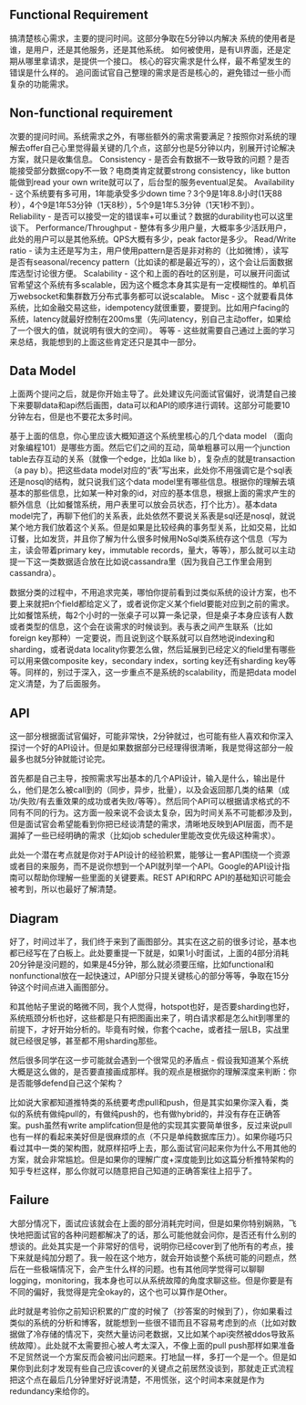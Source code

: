 ## Functional Requirement

搞清楚核心需求，主要的提问时间。这部分争取在5分钟以内解决
系统的使用者是谁，是用户，还是其他服务，还是其他系统。
如何被使用，是有UI界面，还是定期从哪里拿请求，是提供一个接口。
核心的容灾需求是什么样，最不希望发生的错误是什么样的。
追问面试官自己整理的需求是否是核心的，避免错过一些小而复杂的功能需求。

## Non-functional requirement

次要的提问时间。系统需求之外，有哪些额外的需求需要满足？按照你对系统的理解去offer自己心里觉得最关键的几个点，这部分也是5分钟以内，别展开讨论解决方案，就只是收集信息。
Consistency - 是否会有数据不一致导致的问题？是否能接受部分数据copy不一致？电商类肯定就要strong consistency，like button能做到read your own write就可以了，后台型的服务eventual足矣。
Availability - 这个系统要有多可用，1年能承受多少down time？3个9是1年8.8小时(1天88秒），4个9是1年53分钟（1天8秒），5个9是1年5.3分钟（1天1秒不到）。
Reliability - 是否可以接受一定的错误率+可以重试？数据的durability也可以这里谈下。
Performance/Throughput - 整体有多少用户量，大概率多少活跃用户，此处的用户可以是其他系统。QPS大概有多少，peak factor是多少。
Read/Write ratio - 读为主还是写为主，用户使用pattern是否是非对称的（比如微博），读写是否有seasonal/recency pattern（比如读的都是最近写的），这个会让后面数据库选型讨论很方便。
Scalability - 这个和上面的吞吐的区别是，可以展开问面试官希望这个系统有多scalable，因为这个概念本身其实是有一定模糊性的。单机百万websocket和集群数万分布式事务都可以说scalable。
Misc - 这个就要看具体系统，比如金融交易这些，idempotency就很重要，要提到。比如用户facing的系统，latency就最好控制在200ms里（先问latency，别自己主动offer，如果给了一个很大的值，就说明有很大的空间）。
等等 - 这些就需要自己通过上面的学习来总结，我能想到的上面这些肯定还只是其中一部分。

## Data Model

上面两个提问之后，就是你开始主导了。此处建议先问面试官偏好，说清楚自己接下来要聊data和api然后画图，data可以和API的顺序进行调转。这部分可能要10分钟左右，但是也不要花太多时间。

基于上面的信息，你心里应该大概知道这个系统里核心的几个data model （面向对象编程101）是哪些方面。然后它们之间的互动，简单粗暴可以用一个junction table去存互动的关系（就像一个edge，比如a like b），复杂点的就是transaction（a pay b）。把这些data model对应的“表”写出来，此处你不用强调它是个sql表还是nosql的结构，就只说我们这个data model里有哪些信息。根据你的理解去填基本的那些信息，比如某一种对象的id，对应的基本信息，根据上面的需求产生的额外信息（比如餐馆系统，用户表里可以放会员状态，打个比方）。基本data model完了，再聊下他们的关系表，此处依然不要说关系表是sql还是nosql，就说某个地方我们放着这个关系。但是如果是比较经典的事务型关系，比如交易，比如订餐，比如发货，并且你了解为什么很多时候用NoSql类系统存这个信息（写为主，读会带着primary key，immutable records，量大，等等），那么就可以主动提一下这一类数据适合放在比如说cassandra里（因为我自己工作里会用到cassandra）。

数据分类的过程中，不用追求完美，哪怕你提前看到过类似系统的设计方案，也不要上来就把n个field都给定义了，或者说你定义某个field要能对应到之前的需求。比如餐馆系统，每2个小时的一张桌子可以算一条记录，但是桌子本身应该有人数或者类型的信息，这个会在谈需求的时候谈到。表与表之间产生联系（比如foreign key那种）一定要说，而且说到这个联系就可以自然地说indexing和sharding，或者说data locality你要怎么做，然后延展到已经定义的field里有哪些可以用来做composite key，secondary index，sorting key还有sharding key等等。同样的，别过于深入，这一步重点不是系统的scalability，而是把data model定义清楚，为了后面服务。

## API

这一部分根据面试官偏好，可能非常快，2分钟就过，也可能有些人喜欢和你深入探讨一个好的API设计。但是如果数据部分已经理得很清晰，我是觉得这部分一般最多也就5分钟就能讨论完。

首先都是自己主导，按照需求写出基本的几个API设计，输入是什么，输出是什么，他们是怎么被call到的（同步，异步，批量），以及会返回那几类的结果（成功/失败/有去重效果的成功或者失败/等等）。然后同个API可以根据请求格式的不同有不同的行为。这方面一般来说不会谈太复杂，因为时间关系不可能都涉及到，但是面试官会希望能看到你把已经谈清楚的需求，清晰地反映到API层面，而不是漏掉了一些已经明确的需求（比如job scheduler里能改变优先级这种需求）。

此处一个潜在考点就是你对于API设计的经验积累，能够让一套API围绕一个资源或者目的来服务，而不是说你想到一个API就列举一个API。Google的API设计指南可以帮助你理解一些里面的关键要素。REST API和RPC API的基础知识可能会被考到，所以也最好了解清楚。

## Diagram

好了，时间过半了，我们终于来到了画图部分。其实在这之前的很多讨论，基本也都已经写在了白板上。此处要重提一下就是，如果1小时面试，上面的4部分消耗20分钟是没问题的，如果是45分钟，那么就必须要压缩，比如functional和nonfunctional放在一起快速过，API部分只提关键核心的部分等等，争取在15分钟这个时间点进入画图部分。

和其他帖子里说的略微不同，我个人觉得，hotspot也好，是否要sharding也好，系统瓶颈分析也好，这些都是只有把图画出来了，明白请求都是怎么hit到哪里的前提下，才好开始分析的。毕竟有时候，你套个cache，或者挂一层LB，实战里就已经很足够，甚至都不用sharding那些。

然后很多同学在这一步可能就会遇到一个很常见的矛盾点 - 假设我知道某个系统大概是这么做的，是否要直接画成那样。我的观点是根据你的理解深度来判断：你是否能够defend自己这个架构？

比如说大家都知道推特类的系统要考虑pull和push，但是其实如果你深入看，类似的系统有做纯pull的，有做纯push的，也有做hybrid的，并没有存在正确答案。push虽然有write amplifcation但是他的实现其实要简单很多，反过来说pull也有一样的看起来美好但是很麻烦的点（不只是单纯数据库压力）。如果你碰巧只看过其中一类的架构图，就原样招呼上去，那么面试官问起来你为什么不用其他的方案，就会非常尴尬。但是如果你的理解广度+深度能到比如这篇分析推特架构的知乎专栏这样，那么你就可以随意把自己知道的正确答案往上招乎了。

## Failure

大部分情况下，面试应该就会在上面的部分消耗完时间，但是如果你特别娴熟，飞快地把面试官的各种问题都解决了的话，那么可能他就会问你，是否还有什么别的想谈的。此处其实是一个非常好的信号，说明你已经cover到了他所有的考点，接下来就是纯加分题了。我一般在这个地方，就会开始谈整个系统可能的问题点，然后在一些极端情况下，会产生什么样的问题。也有其他同学觉得可以聊聊logging，monitoring，我本身也可以从系统故障的角度求聊这些。但是你要是有不同的偏好，我觉得是完全okay的，这个也可以算作是Other。

此时就是考验你之前知识积累的广度的时候了（抄答案的时候到了），你如果看过类似的系统的分析和博客，就能想到一些很不错而且不容易考虑到的点（比如对数据做了冷存储的情况下，突然大量访问老数据，又比如某个api突然被ddos导致系统故障）。此处就不太需要担心被人考太深入，不像上面的pull push那样如果准备不足贸然说一个方案反而会被问出问题来。打地鼠一样，多打一个是一个。但是如果你到此刻才发现有些自己应该cover的关键点之前居然没谈到，那就走正式流程把这个点在最后几分钟里好好说清楚，不用慌张，这个时间本来就是作为redundancy来给你的。